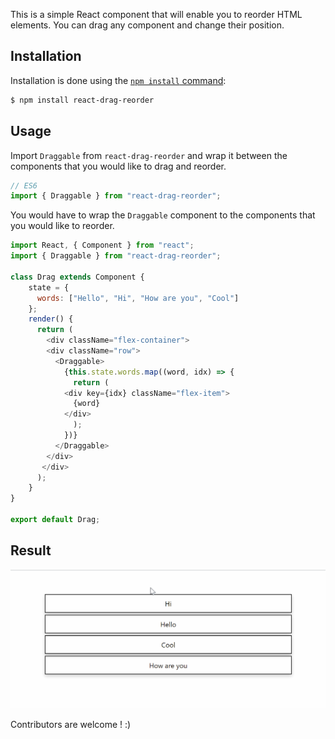 This is a simple React component that will enable you to reorder HTML elements. You can drag any component and change their position.

## Installation

Installation is done using the
[`npm install` command](https://docs.npmjs.com/getting-started/installing-npm-packages-locally):

```bash
$ npm install react-drag-reorder
```

## Usage

Import `Draggable` from `react-drag-reorder` and wrap it between the components that you would like to drag and reorder.

```js
// ES6
import { Draggable } from "react-drag-reorder";
```

You would have to wrap the `Draggable` component to the components that you would like to reorder.

```js
import React, { Component } from "react";
import { Draggable } from "react-drag-reorder";

class Drag extends Component {
	state = {
	  words: ["Hello", "Hi", "How are you", "Cool"]
	};
	render() {
	  return (
	    <div className="flex-container">
	  	<div className="row">
		  <Draggable>
		    {this.state.words.map((word, idx) => {
		      return (
			<div key={idx} className="flex-item">
			  {word}
			</div>
		      );
		    })}
		  </Draggable>
		</div>
	   </div>
	  );
	}
}

export default Drag;
```

## Result

![](react-drag-reorder.gif)

Contributors are welcome ! :)
